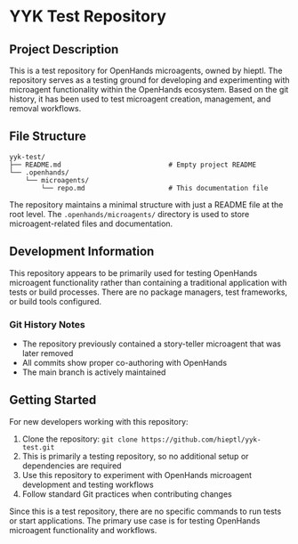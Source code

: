 # YYK Test Repository

## Project Description

This is a test repository for OpenHands microagents, owned by hieptl. The repository serves as a testing ground for developing and experimenting with microagent functionality within the OpenHands ecosystem. Based on the git history, it has been used to test microagent creation, management, and removal workflows.

## File Structure

```
yyk-test/
├── README.md                           # Empty project README
└── .openhands/
    └── microagents/
        └── repo.md                     # This documentation file
```

The repository maintains a minimal structure with just a README file at the root level. The `.openhands/microagents/` directory is used to store microagent-related files and documentation.

## Development Information

This repository appears to be primarily used for testing OpenHands microagent functionality rather than containing a traditional application with tests or build processes. There are no package managers, test frameworks, or build tools configured.

### Git History Notes
- The repository previously contained a story-teller microagent that was later removed
- All commits show proper co-authoring with OpenHands
- The main branch is actively maintained

## Getting Started

For new developers working with this repository:

1. Clone the repository: `git clone https://github.com/hieptl/yyk-test.git`
2. This is primarily a testing repository, so no additional setup or dependencies are required
3. Use this repository to experiment with OpenHands microagent development and testing workflows
4. Follow standard Git practices when contributing changes

Since this is a test repository, there are no specific commands to run tests or start applications. The primary use case is for testing OpenHands microagent functionality and workflows.